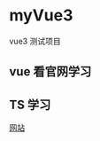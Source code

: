 # myVue3
vue3 测试项目


## vue 看官网学习

## TS 学习

[网站](https://ts.xcatliu.com/introduction/get-typescript.html)